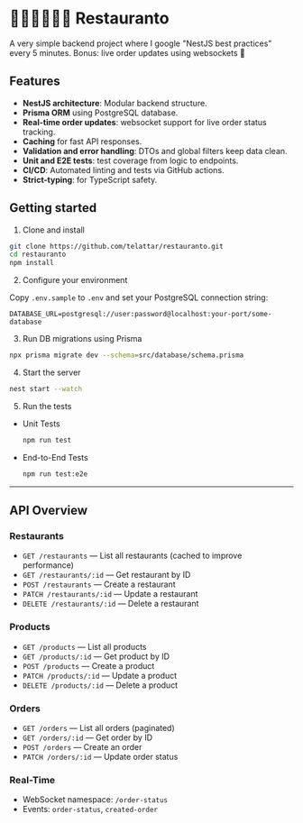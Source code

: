 # 🧑‍🍳👩‍🍳👨‍🍳 Restauranto
A very simple backend project where I google "NestJS best practices" every 5 minutes.
Bonus: live order updates using websockets 👾

## Features

- **NestJS architecture**: Modular backend structure.
- **Prisma ORM** using PostgreSQL database.
- **Real-time order updates**: websocket support for live order status tracking.
- **Caching** for fast API responses.
- **Validation and error handling**: DTOs and global filters keep data clean.
- **Unit and E2E tests**: test coverage from logic to endpoints.
- **CI/CD**: Automated linting and tests via GitHub actions.
- **Strict-typing**: for TypeScript safety.

## Getting started

 1. Clone and install

```bash
git clone https://github.com/telattar/restauranto.git
cd restauranto
npm install
```

 2. Configure your environment

Copy `.env.sample` to `.env` and set your PostgreSQL connection string:

```
DATABASE_URL=postgresql://user:password@localhost:your-port/some-database
```

 3. Run DB migrations using Prisma

```bash
npx prisma migrate dev --schema=src/database/schema.prisma
```

 4. Start the server

```bash
nest start --watch
```

 5. Run the tests

- Unit Tests
  ```bash
  npm run test
  ```
- End-to-End Tests
  ```bash
  npm run test:e2e
  ```
---

## API Overview

### Restaurants

- `GET /restaurants` — List all restaurants (cached to improve performance)
- `GET /restaurants/:id` — Get restaurant by ID
- `POST /restaurants` — Create a restaurant
- `PATCH /restaurants/:id` — Update a restaurant
- `DELETE /restaurants/:id` — Delete a restaurant

### Products

- `GET /products` — List all products
- `GET /products/:id` — Get product by ID
- `POST /products` — Create a product
- `PATCH /products/:id` — Update a product
- `DELETE /products/:id` — Delete a product

### Orders

- `GET /orders` — List all orders (paginated)
- `GET /orders/:id` — Get order by ID
- `POST /orders` — Create an order
- `PATCH /orders/:id` — Update order status

### Real-Time

- WebSocket namespace: `/order-status`
- Events: `order-status`, `created-order`
